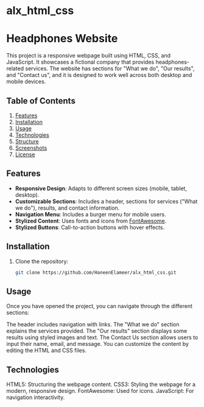 # alx_html_css
# Headphones Website

This project is a responsive webpage built using HTML, CSS, and JavaScript. It showcases a fictional company that provides headphones-related services. The website has sections for "What we do", "Our results", and "Contact us", and it is designed to work well across both desktop and mobile devices.

## Table of Contents
1. [Features](#features)
2. [Installation](#installation)
3. [Usage](#usage)
4. [Technologies](#technologies)
5. [Structure](#structure)
6. [Screenshots](#screenshots)
7. [License](#license)

## Features

- **Responsive Design**: Adapts to different screen sizes (mobile, tablet, desktop).
- **Customizable Sections**: Includes a header, sections for services ("What we do"), results, and contact information.
- **Navigation Menu**: Includes a burger menu for mobile users.
- **Stylized Content**: Uses fonts and icons from [FontAwesome](https://fontawesome.com/).
- **Stylized Buttons**: Call-to-action buttons with hover effects.

## Installation

1. Clone the repository:

   ```bash
   git clone https://github.com/HaneenElameer/alx_html_css.git

## Usage
Once you have opened the project, you can navigate through the different sections:

The header includes navigation with links.
The "What we do" section explains the services provided.
The "Our results" section displays some results using styled images and text.
The Contact Us section allows users to input their name, email, and message.
You can customize the content by editing the HTML and CSS files.

## Technologies
HTML5: Structuring the webpage content.
CSS3: Styling the webpage for a modern, responsive design.
FontAwesome: Used for icons.
JavaScript: For navigation interactivity.

## 